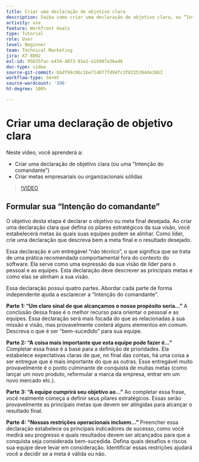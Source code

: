 ```yaml
---
title: Criar uma declaração de objetivo clara
description: Saiba como criar uma declaração de objetivo clara, ou “Intenção do comandante”, e formule metas empresariais ou organizacionais sólidas.
activity: use
feature: Workfront Goals
type: Tutorial
role: User
level: Beginner
team: Technical Marketing
jira: KT-8892
exl-id: 95035fac-e434-4073-91e1-e16997a36a46
doc-type: video
source-git-commit: bbdf99c6bc1be714077fd94fc3f8325394de36b3
workflow-type: tm+mt
source-wordcount: '396'
ht-degree: 100%

---
```


# Criar uma declaração de objetivo clara

Neste vídeo, você aprenderá a:

* Criar uma declaração de objetivo clara (ou uma “Intenção do comandante”)
* Criar metas empresariais ou organizacionais sólidas

>[!VIDEO](https://video.tv.adobe.com/v/335186/?quality=12&learn=on&enablevpops=1)

<!--
Your turn graphic
-->

## Formular sua “Intenção do comandante”

O objetivo desta etapa é declarar o objetivo ou meta final desejada. Ao criar uma declaração clara que defina os pilares estratégicos da sua visão, você estabelecerá metas às quais suas equipes podem se alinhar. Como líder, crie uma declaração que descreva bem a meta final e o resultado desejado.

Essa declaração é um entregável “não técnico”, o que significa que se trata de uma prática recomendada comportamental fora do contexto do software. Ela serve como uma expressão da sua visão de líder para o pessoal e as equipes. Esta declaração deve descrever as principais metas e como elas se alinham a sua visão.

Essa declaração possui quatro partes. Abordar cada parte de forma independente ajuda a esclarecer a “Intenção do comandante”.

**Parte 1: “Um claro sinal de que alcançamos o nosso propósito seria…”**
A conclusão dessa frase é o melhor recurso para orientar o pessoal e as equipes. Essa declaração será mais focada do que as relacionadas à sua missão e visão, mas provavelmente conterá alguns elementos em comum. Descreva o que é ser “bem-sucedido” para sua equipe.

**Parte 2: “A coisa mais importante que esta equipe pode fazer é...”**
Completar essa frase é a base para a definição de prioridades. Ela estabelece expectativas claras de que, no final das contas, há uma coisa a ser entregue que é mais importante do que as outras. Esse entregável muito provavelmente é o ponto culminante de conquista de muitas metas (como lançar um novo produto, reformular a marca da empresa, entrar em um novo mercado etc.).

**Parte 3: “A equipe cumprirá seu objetivo ao...”**
Ao completar essa frase, você realmente começa a definir seus pilares estratégicos. Essas serão provavelmente as principais metas que devem ser atingidas para alcançar o resultado final.

**Parte 4: “Nossas restrições operacionais incluem…”**
Preencher essa declaração estabelece os principais indicadores de sucesso, como você medirá seu progresso e quais resultados devem ser alcançados para que a conquista seja considerada bem-sucedida. Defina quais desafios e riscos sua equipe deve levar em consideração. Identificar essas restrições ajudará você a decidir se a meta é válida ou não.
